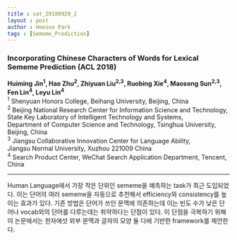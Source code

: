 ```yaml
---
title : sat_20180929_2
layout : post
author : Heesoo Park
tags : [Sememe_Prediction]
---
```


<h3>Incorporating Chinese Characters of Words
for Lexical Sememe Prediction (ACL 2018) </h3>


<p>

<b>Huiming Jin<sup>1</sup>, Hao Zhu<sup>2</sup>, Zhiyuan Liu<sup>2,3</sup>, Ruobing Xie<sup>4</sup>, Maosong Sun<sup>2,3</sup>, Fen Lin<sup>4</sup>, Leyu Lin<sup>4</sup></b><br/>
<sup>1</sup> Shenyuan Honors College, Beihang University, Beijing, China<br/>
<sup>2</sup> Beijing National Research Center for Information Science and Technology,<br/>
State Key Laboratory of Intelligent Technology and Systems,<br/>
Department of Computer Science and Technology, Tsinghua University, Beijing, China<br/>
<sup>3</sup> Jiangsu Collaborative Innovation Center for Language Ability,<br/>
Jiangsu Normal University, Xuzhou 221009 China <br/>
<sup>4</sup> Search Product Center, WeChat Search Application Department, Tencent, China<br/>


</p>

<hr />
<p>
Human Language에서 가장 작은 단위인 sememe을 예측하는 task가 최근 도입되었다. 이는 단어의 여러 sememe을 자동으로 추천해서 efficiency와 consistency를 높이는 효과가 있다. 기존 방법은 단어가 쓰인 문맥에 의존하는데 이는 빈도 수가 낮은 단어나 vocab외의 단어를 다루는데는 취약하다는 단점이 있다.
이 단점을 극복하기 위해 이 논문에서는 한자에섯 외부 문맥과 글자의 모양 둘 다에 기반한 framework를 제안한다.
<br/>

</p>